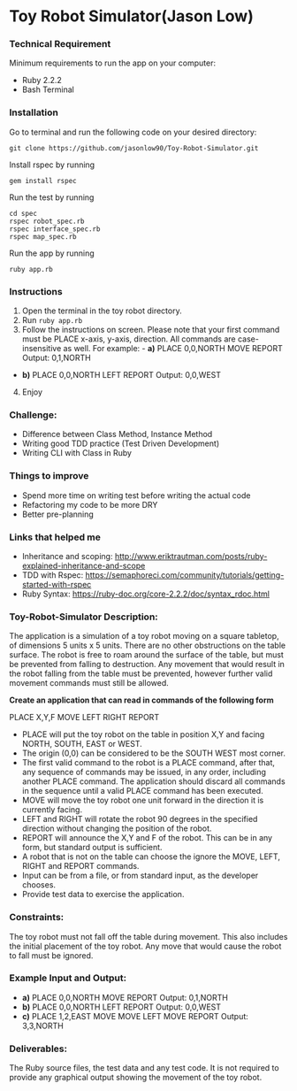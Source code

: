 # Toy Robot Simulator(Jason Low)

### Technical Requirement
Minimum requirements to run the app on your computer:

- Ruby 2.2.2
- Bash Terminal

### Installation
Go to terminal and run the following code on your desired directory:
```
git clone https://github.com/jasonlow90/Toy-Robot-Simulator.git
```

Install rspec by running

```
gem install rspec
```

Run the test by running
```
cd spec
rspec robot_spec.rb
rspec interface_spec.rb
rspec map_spec.rb
```
Run the app by running
```
ruby app.rb
```

### Instructions
1. Open the terminal in the toy robot directory.
2. Run ```ruby app.rb```
3. Follow the instructions on screen. Please note that your first command must be PLACE x-axis, y-axis, direction. All commands are case-insensitive as well. For example: - 
**a)**
PLACE 0,0,NORTH
MOVE
REPORT
Output: 0,1,NORTH
- **b)**
PLACE 0,0,NORTH
LEFT
REPORT
Output: 0,0,WEST
4. Enjoy

### Challenge:
- Difference between Class Method, Instance Method
- Writing good TDD practice (Test Driven Development)
- Writing CLI with Class in Ruby

### Things to improve
- Spend more time on writing test before writing the actual code
- Refactoring my code to be more DRY
- Better pre-planning

### Links that helped me
- Inheritance and scoping: http://www.eriktrautman.com/posts/ruby-explained-inheritance-and-scope
- TDD with Rspec: https://semaphoreci.com/community/tutorials/getting-started-with-rspec
- Ruby Syntax:
https://ruby-doc.org/core-2.2.2/doc/syntax_rdoc.html

### Toy-Robot-Simulator Description:
The application is a simulation of a toy robot moving on a square tabletop, of dimensions 5
units x 5 units. There are no other obstructions on the table surface. The robot is free to roam around the surface of the table, but must be prevented from falling to destruction. Any movement that would result in the robot falling from the table must be prevented, however further valid movement commands must still be allowed.

**Create an application that can read in commands of the following form**

PLACE X,Y,F
MOVE
LEFT
RIGHT
REPORT

- PLACE will put the toy robot on the table in position X,Y and facing NORTH, SOUTH, EAST or
WEST.
- The origin (0,0) can be considered to be the SOUTH WEST most corner.
- The first valid command to the robot is a PLACE command, after that, any sequence of
commands may be issued, in any order, including another PLACE command. The application
should discard all commands in the sequence until a valid PLACE command has been
executed.
- MOVE will move the toy robot one unit forward in the direction it is currently facing.
- LEFT and RIGHT will rotate the robot 90 degrees in the specified direction without changing
the position of the robot.
- REPORT will announce the X,Y and F of the robot. This can be in any form, but standard
output is sufficient.
- A robot that is not on the table can choose the ignore the MOVE, LEFT, RIGHT and REPORT
commands.
- Input can be from a file, or from standard input, as the developer chooses.
- Provide test data to exercise the application.

### Constraints:
The toy robot must not fall off the table during movement. This also includes the initial
placement of the toy robot.
Any move that would cause the robot to fall must be ignored.

### Example Input and Output:
- **a)**
PLACE 0,0,NORTH
MOVE
REPORT
Output: 0,1,NORTH
- **b)**
PLACE 0,0,NORTH
LEFT
REPORT
Output: 0,0,WEST
- **c)**
PLACE 1,2,EAST
MOVE
MOVE
LEFT
MOVE
REPORT
Output: 3,3,NORTH

### Deliverables:
The Ruby source files, the test data and any test code.
It is not required to provide any graphical output showing the movement of the toy robot.
